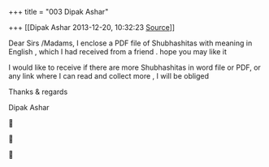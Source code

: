 +++
title = "003 Dipak Ashar"

+++
[[Dipak Ashar	2013-12-20, 10:32:23 [Source](https://groups.google.com/g/samskrita/c/z1PQ2S1Y1l4)]]



Dear Sirs /Madams, I enclose a PDF file of Shubhashitas with meaning in English , which I had received from a friend . hope you may like it  
  

I would like to receive if there are more Shubhashitas in word file or PDF, or any link where I can read and collect more , I will be obliged  
  

Thanks & regards  
  

Dipak Ashar  

  
  







